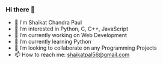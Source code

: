 ### Hi there 👋

- 👋 I'm Shaikat Chandra Paul
- 👀 I’m interested in Python, C, C++, JavaScript
- 🔭 I’m currently working on Web Development
- 🌱 I’m currently learning Python
- 👯 I’m looking to collaborate on any Programming Projects
- 📫 How to reach me: shaikatpal56@gmail.com
